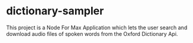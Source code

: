# dictionary-sampler

This project is a Node For Max Application which lets the user search and download audio files of spoken words from the Oxford Dictionary Api.
